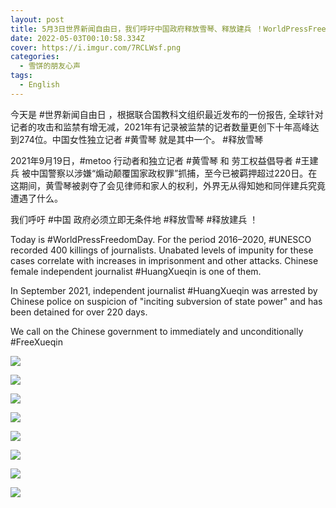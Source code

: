 ```yaml
---
layout: post
title: 5月3日世界新闻自由日，我们呼吁中国政府释放雪琴、释放建兵 ！WorldPressFreedomDay, FreeXueqin!
date: 2022-05-03T00:10:58.334Z
cover: https://i.imgur.com/7RCLWsf.png
categories:
  - 雪饼的朋友心声
tags:
  - English
---
```

今天是 #世界新闻自由日 ，根据联合国教科文组织最近发布的一份报告, 全球针对记者的攻击和监禁有增无减，2021年有记录被监禁的记者数量更创下十年高峰达到274位。中国女性独立记者 #黄雪琴 就是其中一个。 #释放雪琴

2021年9月19日，#metoo 行动者和独立记者 #黄雪琴 和 劳工权益倡导者 #王建兵 被中国警察以涉嫌“煽动颠覆国家政权罪”抓捕，至今已被羁押超过220日。在这期间，黄雪琴被剥夺了会见律师和家人的权利，外界无从得知她和同伴建兵究竟遭遇了什么。

我们呼吁 #中国 政府必须立即无条件地 #释放雪琴 #释放建兵 ！

Today is #WorldPressFreedomDay. For the period 2016–2020, #UNESCO recorded 400 killings of journalists. Unabated levels of impunity for these cases correlate with increases in imprisonment and other attacks. Chinese female independent journalist #HuangXueqin is one of them.

In September 2021, independent journalist #HuangXueqin was arrested by Chinese police on suspicion of "inciting subversion of state power" and has been detained for over 220 days.

We call on the Chinese government to immediately and unconditionally #FreeXueqin

![](https://i.imgur.com/7RCLWsf.png)

![](https://i.imgur.com/VW3AvrJ.png)

![](https://i.imgur.com/g1WZLvy.png)

![](https://i.imgur.com/MN2zeiz.png)

![](https://i.imgur.com/30T00Oq.png)

![](https://i.imgur.com/huxB7g6.png)

![](https://i.imgur.com/6FIIFGx.png)

![](https://i.imgur.com/msLuXow.png)
